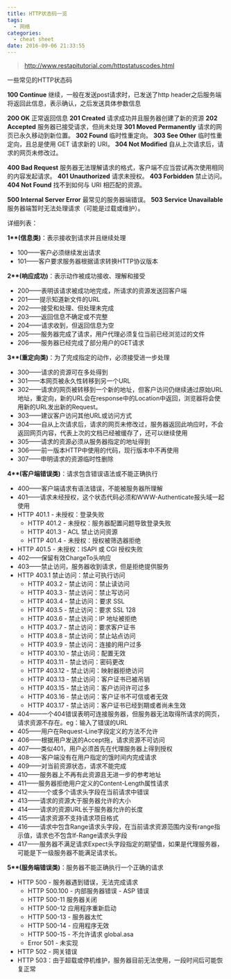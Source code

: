 ```yaml
---
title: HTTP状态码一览
tags:
  - 网络
categories:
  - cheat sheet
date: 2016-09-06 21:33:55
---
```


> http://www.restapitutorial.com/httpstatuscodes.html

一些常见的HTTP状态码

**100  Continue**  继续，一般在发送post请求时，已发送了http header之后服务端将返回此信息，表示确认，之后发送具体参数信息

**200  OK**         正常返回信息
**201  Created**    请求成功并且服务器创建了新的资源
**202  Accepted**   服务器已接受请求，但尚未处理
**301  Moved Permanently**  请求的网页已永久移动到新位置。
**302  Found**       临时性重定向。
**303  See Other**   临时性重定向，且总是使用 GET 请求新的 URI。
**304  Not Modified** 自从上次请求后，请求的网页未修改过。

**400  Bad Request**  服务器无法理解请求的格式，客户端不应当尝试再次使用相同的内容发起请求。
**401  Unauthorized** 请求未授权。
**403  Forbidden**   禁止访问。
**404  Not Found**  找不到如何与 URI 相匹配的资源。

**500  Internal Server Error**  最常见的服务器端错误。
**503  Service Unavailable** 服务器端暂时无法处理请求（可能是过载或维护）。

<!-- more -->

详细列表：

__1**(信息类)__：表示接收到请求并且继续处理
  - 100——客户必须继续发出请求
  - 101——客户要求服务器根据请求转换HTTP协议版本

__2**(响应成功)__：表示动作被成功接收、理解和接受
  - 200——表明该请求被成功地完成，所请求的资源发送回客户端
  - 201——提示知道新文件的URL
  - 202——接受和处理、但处理未完成
  - 203——返回信息不确定或不完整
  - 204——请求收到，但返回信息为空
  - 205——服务器完成了请求，用户代理必须复位当前已经浏览过的文件
  - 206——服务器已经完成了部分用户的GET请求

__3**(重定向类)__：为了完成指定的动作，必须接受进一步处理
  - 300——请求的资源可在多处得到
  - 301——本网页被永久性转移到另一个URL
  - 302——请求的网页被转移到一个新的地址，但客户访问仍继续通过原始URL地址，重定向，新的URL会在response中的Location中返回，浏览器将会使用新的URL发出新的Request。
  - 303——建议客户访问其他URL或访问方式
  - 304——自从上次请求后，请求的网页未修改过，服务器返回此响应时，不会返回网页内容，代表上次的文档已经被缓存了，还可以继续使用
  - 305——请求的资源必须从服务器指定的地址得到
  - 306——前一版本HTTP中使用的代码，现行版本中不再使用
  - 307——申明请求的资源临时性删除

__4**(客户端错误类)__：请求包含错误语法或不能正确执行
  - 400——客户端请求有语法错误，不能被服务器所理解
  - 401——请求未经授权，这个状态代码必须和WWW-Authenticate报头域一起使用
  - HTTP 401.1 - 未授权：登录失败
    * HTTP 401.2 - 未授权：服务器配置问题导致登录失败
    * HTTP 401.3 - ACL 禁止访问资源
    * HTTP 401.4 - 未授权：授权被筛选器拒绝
  - HTTP 401.5 - 未授权：ISAPI 或 CGI 授权失败
  - 402——保留有效ChargeTo头响应
  - 403——禁止访问，服务器收到请求，但是拒绝提供服务
  - HTTP 403.1 禁止访问：禁止可执行访问
    * HTTP 403.2 - 禁止访问：禁止读访问
    * HTTP 403.3 - 禁止访问：禁止写访问
    * HTTP 403.4 - 禁止访问：要求 SSL
    * HTTP 403.5 - 禁止访问：要求 SSL 128
    * HTTP 403.6 - 禁止访问：IP 地址被拒绝
    * HTTP 403.7 - 禁止访问：要求客户证书
    * HTTP 403.8 - 禁止访问：禁止站点访问
    * HTTP 403.9 - 禁止访问：连接的用户过多
    * HTTP 403.10 - 禁止访问：配置无效
    * HTTP 403.11 - 禁止访问：密码更改
    * HTTP 403.12 - 禁止访问：映射器拒绝访问
    * HTTP 403.13 - 禁止访问：客户证书已被吊销
    * HTTP 403.15 - 禁止访问：客户访问许可过多
    * HTTP 403.16 - 禁止访问：客户证书不可信或者无效
    * HTTP 403.17 - 禁止访问：客户证书已经到期或者尚未生效
  - 404——一个404错误表明可连接服务器，但服务器无法取得所请求的网页，请求资源不存在。eg：输入了错误的URL
  - 405——用户在Request-Line字段定义的方法不允许
  - 406——根据用户发送的Accept拖，请求资源不可访问
  - 407——类似401，用户必须首先在代理服务器上得到授权
  - 408——客户端没有在用户指定的饿时间内完成请求
  - 409——对当前资源状态，请求不能完成
  - 410——服务器上不再有此资源且无进一步的参考地址
  - 411——服务器拒绝用户定义的Content-Length属性请求
  - 412——一个或多个请求头字段在当前请求中错误
  - 413——请求的资源大于服务器允许的大小
  - 414——请求的资源URL长于服务器允许的长度
  - 415——请求资源不支持请求项目格式
  - 416——请求中包含Range请求头字段，在当前请求资源范围内没有range指示值，请求也不包含If-Range请求头字段
  - 417——服务器不满足请求Expect头字段指定的期望值，如果是代理服务器，可能是下一级服务器不能满足请求长。

__5**(服务端错误类)__：服务器不能正确执行一个正确的请求
  - HTTP 500 - 服务器遇到错误，无法完成请求
    * HTTP 500.100 - 内部服务器错误 - ASP 错误
    * HTTP 500-11 服务器关闭
    * HTTP 500-12 应用程序重新启动
    * HTTP 500-13 - 服务器太忙
    * HTTP 500-14 - 应用程序无效
    * HTTP 500-15 - 不允许请求 global.asa
    * Error 501 - 未实现
- HTTP 502 - 网关错误
- HTTP 503：由于超载或停机维护，服务器目前无法使用，一段时间后可能恢复正常